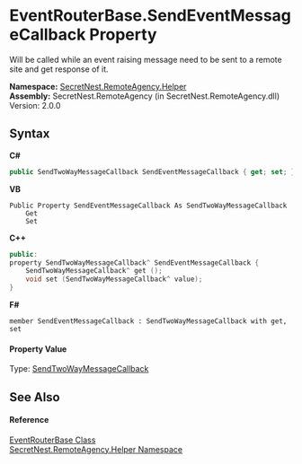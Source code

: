 # EventRouterBase.SendEventMessageCallback Property 
 

Will be called while an event raising message need to be sent to a remote site and get response of it.

**Namespace:**&nbsp;<a href="N_SecretNest_RemoteAgency_Helper">SecretNest.RemoteAgency.Helper</a><br />**Assembly:**&nbsp;SecretNest.RemoteAgency (in SecretNest.RemoteAgency.dll) Version: 2.0.0

## Syntax

**C#**<br />
``` C#
public SendTwoWayMessageCallback SendEventMessageCallback { get; set; }
```

**VB**<br />
``` VB
Public Property SendEventMessageCallback As SendTwoWayMessageCallback
	Get
	Set
```

**C++**<br />
``` C++
public:
property SendTwoWayMessageCallback^ SendEventMessageCallback {
	SendTwoWayMessageCallback^ get ();
	void set (SendTwoWayMessageCallback^ value);
}
```

**F#**<br />
``` F#
member SendEventMessageCallback : SendTwoWayMessageCallback with get, set

```


#### Property Value
Type: <a href="T_SecretNest_RemoteAgency_SendTwoWayMessageCallback">SendTwoWayMessageCallback</a>

## See Also


#### Reference
<a href="T_SecretNest_RemoteAgency_Helper_EventRouterBase">EventRouterBase Class</a><br /><a href="N_SecretNest_RemoteAgency_Helper">SecretNest.RemoteAgency.Helper Namespace</a><br />